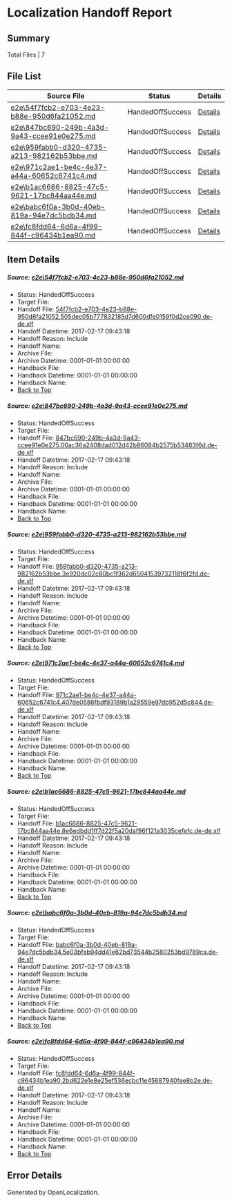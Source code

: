 # <a name='report-top'></a> Localization Handoff Report

## Summary
 Total Files | 7

## File List
 Source File | Status | Details 
 ----------- | ------ | ------- 
 [e2e\54f7fcb2-e703-4e23-b88e-950d6fa21052.md](https://github.com/OpenLocalizationTestOrg/ol-test0/blob/c42aa60d2ac478ace93c079d0745442053f6da66/e2e/54f7fcb2-e703-4e23-b88e-950d6fa21052.md) | HandedOffSuccess | [Details](#681941105c7b3b88eba1aa95e9d67a1b289c3af43)
 [e2e\847bc690-249b-4a3d-9a43-ccee91e0e275.md](https://github.com/OpenLocalizationTestOrg/ol-test0/blob/c42aa60d2ac478ace93c079d0745442053f6da66/e2e/847bc690-249b-4a3d-9a43-ccee91e0e275.md) | HandedOffSuccess | [Details](#8ac132a5faa866947e0bcbb5952a3a120faa34aa5)
 [e2e\959fabb0-d320-4735-a213-982162b53bbe.md](https://github.com/OpenLocalizationTestOrg/ol-test0/blob/c42aa60d2ac478ace93c079d0745442053f6da66/e2e/959fabb0-d320-4735-a213-982162b53bbe.md) | HandedOffSuccess | [Details](#1adf98e7f873a3917d45ebfebdfa9753e76848567)
 [e2e\971c2ae1-be4c-4e37-a44a-60652c6741c4.md](https://github.com/OpenLocalizationTestOrg/ol-test0/blob/c42aa60d2ac478ace93c079d0745442053f6da66/e2e/971c2ae1-be4c-4e37-a44a-60652c6741c4.md) | HandedOffSuccess | [Details](#9630e46672bb34e2d4da57e201233c30d58a1b598)
 [e2e\b1ac6686-8825-47c5-9621-17bc844aa44e.md](https://github.com/OpenLocalizationTestOrg/ol-test0/blob/c42aa60d2ac478ace93c079d0745442053f6da66/e2e/b1ac6686-8825-47c5-9621-17bc844aa44e.md) | HandedOffSuccess | [Details](#c1f872d1ff6bfb87f02b58fffa366b081c55b3d19)
 [e2e\babc6f0a-3b0d-40eb-819a-94e7dc5bdb34.md](https://github.com/OpenLocalizationTestOrg/ol-test0/blob/c42aa60d2ac478ace93c079d0745442053f6da66/e2e/babc6f0a-3b0d-40eb-819a-94e7dc5bdb34.md) | HandedOffSuccess | [Details](#f3b33e32e0585d19122c1e33da7317cf1518969b10)
 [e2e\fc8fdd64-6d6a-4f99-844f-c96434b1ea90.md](https://github.com/OpenLocalizationTestOrg/ol-test0/blob/c42aa60d2ac478ace93c079d0745442053f6da66/e2e/fc8fdd64-6d6a-4f99-844f-c96434b1ea90.md) | HandedOffSuccess | [Details](#9c5564ece917c5a28bf1a763506223c81b434f4e11)

## Item Details
##### <a name='681941105c7b3b88eba1aa95e9d67a1b289c3af43'></a> Source: [e2e\54f7fcb2-e703-4e23-b88e-950d6fa21052.md](https://github.com/OpenLocalizationTestOrg/ol-test0/blob/c42aa60d2ac478ace93c079d0745442053f6da66/e2e/54f7fcb2-e703-4e23-b88e-950d6fa21052.md)
* Status: HandedOffSuccess
* Target File: 
* Handoff File: [54f7fcb2-e703-4e23-b88e-950d6fa21052.505dec05b777832185d7d600dfe0159f0d2ce090.de-de.xlf](https://github.com/OpenLocalizationTestOrg/ol-test4-handoff/blob/f04d3cbc4e914b9e8f325c8b528e61da98e86144/ol-handoff/OpenLocalizationTestOrg/ol-test4-dede/xinjiang/ht/54f7fcb2-e703-4e23-b88e-950d6fa21052.505dec05b777832185d7d600dfe0159f0d2ce090.de-de.xlf)
* Handoff Datetime: 2017-02-17 09:43:18
* Handoff Reason: Include
* Handoff Name: 
* Archive File: 
* Archive Datetime: 0001-01-01 00:00:00
* Handback File: 
* Handback Datetime: 0001-01-01 00:00:00
* Handback Name: 
* [Back to Top](#report-top)

##### <a name='8ac132a5faa866947e0bcbb5952a3a120faa34aa5'></a> Source: [e2e\847bc690-249b-4a3d-9a43-ccee91e0e275.md](https://github.com/OpenLocalizationTestOrg/ol-test0/blob/c42aa60d2ac478ace93c079d0745442053f6da66/e2e/847bc690-249b-4a3d-9a43-ccee91e0e275.md)
* Status: HandedOffSuccess
* Target File: 
* Handoff File: [847bc690-249b-4a3d-9a43-ccee91e0e275.00ac36a2408dad012d42b86084b2575b53483f6d.de-de.xlf](https://github.com/OpenLocalizationTestOrg/ol-test4-handoff/blob/f04d3cbc4e914b9e8f325c8b528e61da98e86144/ol-handoff/OpenLocalizationTestOrg/ol-test4-dede/xinjiang/ht/847bc690-249b-4a3d-9a43-ccee91e0e275.00ac36a2408dad012d42b86084b2575b53483f6d.de-de.xlf)
* Handoff Datetime: 2017-02-17 09:43:18
* Handoff Reason: Include
* Handoff Name: 
* Archive File: 
* Archive Datetime: 0001-01-01 00:00:00
* Handback File: 
* Handback Datetime: 0001-01-01 00:00:00
* Handback Name: 
* [Back to Top](#report-top)

##### <a name='1adf98e7f873a3917d45ebfebdfa9753e76848567'></a> Source: [e2e\959fabb0-d320-4735-a213-982162b53bbe.md](https://github.com/OpenLocalizationTestOrg/ol-test0/blob/c42aa60d2ac478ace93c079d0745442053f6da66/e2e/959fabb0-d320-4735-a213-982162b53bbe.md)
* Status: HandedOffSuccess
* Target File: 
* Handoff File: [959fabb0-d320-4735-a213-982162b53bbe.3e920dc02c80bc1f362d65041539732118f6f2fd.de-de.xlf](https://github.com/OpenLocalizationTestOrg/ol-test4-handoff/blob/f04d3cbc4e914b9e8f325c8b528e61da98e86144/ol-handoff/OpenLocalizationTestOrg/ol-test4-dede/xinjiang/ht/959fabb0-d320-4735-a213-982162b53bbe.3e920dc02c80bc1f362d65041539732118f6f2fd.de-de.xlf)
* Handoff Datetime: 2017-02-17 09:43:18
* Handoff Reason: Include
* Handoff Name: 
* Archive File: 
* Archive Datetime: 0001-01-01 00:00:00
* Handback File: 
* Handback Datetime: 0001-01-01 00:00:00
* Handback Name: 
* [Back to Top](#report-top)

##### <a name='9630e46672bb34e2d4da57e201233c30d58a1b598'></a> Source: [e2e\971c2ae1-be4c-4e37-a44a-60652c6741c4.md](https://github.com/OpenLocalizationTestOrg/ol-test0/blob/c42aa60d2ac478ace93c079d0745442053f6da66/e2e/971c2ae1-be4c-4e37-a44a-60652c6741c4.md)
* Status: HandedOffSuccess
* Target File: 
* Handoff File: [971c2ae1-be4c-4e37-a44a-60652c6741c4.407de0586fbdf93189b1a29559e97db952d5c844.de-de.xlf](https://github.com/OpenLocalizationTestOrg/ol-test4-handoff/blob/f04d3cbc4e914b9e8f325c8b528e61da98e86144/ol-handoff/OpenLocalizationTestOrg/ol-test4-dede/xinjiang/ht/971c2ae1-be4c-4e37-a44a-60652c6741c4.407de0586fbdf93189b1a29559e97db952d5c844.de-de.xlf)
* Handoff Datetime: 2017-02-17 09:43:18
* Handoff Reason: Include
* Handoff Name: 
* Archive File: 
* Archive Datetime: 0001-01-01 00:00:00
* Handback File: 
* Handback Datetime: 0001-01-01 00:00:00
* Handback Name: 
* [Back to Top](#report-top)

##### <a name='c1f872d1ff6bfb87f02b58fffa366b081c55b3d19'></a> Source: [e2e\b1ac6686-8825-47c5-9621-17bc844aa44e.md](https://github.com/OpenLocalizationTestOrg/ol-test0/blob/c42aa60d2ac478ace93c079d0745442053f6da66/e2e/b1ac6686-8825-47c5-9621-17bc844aa44e.md)
* Status: HandedOffSuccess
* Target File: 
* Handoff File: [b1ac6686-8825-47c5-9621-17bc844aa44e.8e6edbdd1ff7d22f5a20daf96f121a3035cefefc.de-de.xlf](https://github.com/OpenLocalizationTestOrg/ol-test4-handoff/blob/f04d3cbc4e914b9e8f325c8b528e61da98e86144/ol-handoff/OpenLocalizationTestOrg/ol-test4-dede/xinjiang/ht/b1ac6686-8825-47c5-9621-17bc844aa44e.8e6edbdd1ff7d22f5a20daf96f121a3035cefefc.de-de.xlf)
* Handoff Datetime: 2017-02-17 09:43:18
* Handoff Reason: Include
* Handoff Name: 
* Archive File: 
* Archive Datetime: 0001-01-01 00:00:00
* Handback File: 
* Handback Datetime: 0001-01-01 00:00:00
* Handback Name: 
* [Back to Top](#report-top)

##### <a name='f3b33e32e0585d19122c1e33da7317cf1518969b10'></a> Source: [e2e\babc6f0a-3b0d-40eb-819a-94e7dc5bdb34.md](https://github.com/OpenLocalizationTestOrg/ol-test0/blob/c42aa60d2ac478ace93c079d0745442053f6da66/e2e/babc6f0a-3b0d-40eb-819a-94e7dc5bdb34.md)
* Status: HandedOffSuccess
* Target File: 
* Handoff File: [babc6f0a-3b0d-40eb-819a-94e7dc5bdb34.5e03bfab94dd41e62bd73544b2580253bd9789ca.de-de.xlf](https://github.com/OpenLocalizationTestOrg/ol-test4-handoff/blob/f04d3cbc4e914b9e8f325c8b528e61da98e86144/ol-handoff/OpenLocalizationTestOrg/ol-test4-dede/xinjiang/ht/babc6f0a-3b0d-40eb-819a-94e7dc5bdb34.5e03bfab94dd41e62bd73544b2580253bd9789ca.de-de.xlf)
* Handoff Datetime: 2017-02-17 09:43:18
* Handoff Reason: Include
* Handoff Name: 
* Archive File: 
* Archive Datetime: 0001-01-01 00:00:00
* Handback File: 
* Handback Datetime: 0001-01-01 00:00:00
* Handback Name: 
* [Back to Top](#report-top)

##### <a name='9c5564ece917c5a28bf1a763506223c81b434f4e11'></a> Source: [e2e\fc8fdd64-6d6a-4f99-844f-c96434b1ea90.md](https://github.com/OpenLocalizationTestOrg/ol-test0/blob/c42aa60d2ac478ace93c079d0745442053f6da66/e2e/fc8fdd64-6d6a-4f99-844f-c96434b1ea90.md)
* Status: HandedOffSuccess
* Target File: 
* Handoff File: [fc8fdd64-6d6a-4f99-844f-c96434b1ea90.2bd622e1e8e25ef536ecbc11e45687940fee8b2e.de-de.xlf](https://github.com/OpenLocalizationTestOrg/ol-test4-handoff/blob/f04d3cbc4e914b9e8f325c8b528e61da98e86144/ol-handoff/OpenLocalizationTestOrg/ol-test4-dede/xinjiang/ht/fc8fdd64-6d6a-4f99-844f-c96434b1ea90.2bd622e1e8e25ef536ecbc11e45687940fee8b2e.de-de.xlf)
* Handoff Datetime: 2017-02-17 09:43:18
* Handoff Reason: Include
* Handoff Name: 
* Archive File: 
* Archive Datetime: 0001-01-01 00:00:00
* Handback File: 
* Handback Datetime: 0001-01-01 00:00:00
* Handback Name: 
* [Back to Top](#report-top)


## Error Details

Generated by OpenLocalization.

